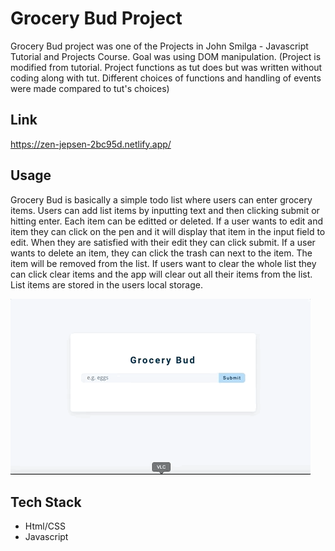 # Grocery Bud Project

Grocery Bud project was one of the Projects in John Smilga - Javascript Tutorial and Projects Course. Goal was using DOM manipulation. (Project is modified from tutorial. Project functions as tut does but was written without coding along with tut. Different choices of functions and handling of events were made compared to tut's choices)

## Link

https://zen-jepsen-2bc95d.netlify.app/

## Usage

Grocery Bud is basically a simple todo list where users can enter grocery items. Users can add list items by inputting text and then clicking submit or hitting enter. Each item can be editted or deleted. If a user wants to edit and item they can click on the pen and it will display that item in the input field to edit. When they are satisfied with their edit they can click submit. If a user wants to delete an item, they can click the trash can next to the item. The item will be removed from the list. If users want to clear the whole list they can click clear items and the app will clear out all their items from the list. List items are stored in the users local storage.

![](project_demo.gif)

## Tech Stack

- Html/CSS
- Javascript
